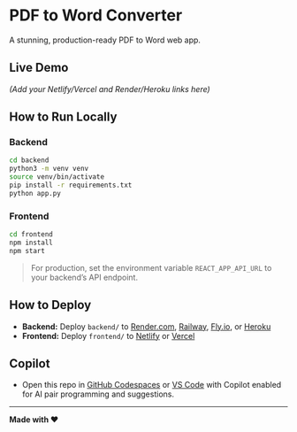 # PDF to Word Converter

A stunning, production-ready PDF to Word web app.

## Live Demo

_(Add your Netlify/Vercel and Render/Heroku links here)_

## How to Run Locally

### Backend
```sh
cd backend
python3 -m venv venv
source venv/bin/activate
pip install -r requirements.txt
python app.py
```

### Frontend
```sh
cd frontend
npm install
npm start
```

> For production, set the environment variable `REACT_APP_API_URL` to your backend’s API endpoint.

## How to Deploy

- **Backend:** Deploy `backend/` to [Render.com](https://render.com), [Railway](https://railway.app), [Fly.io](https://fly.io), or [Heroku](https://heroku.com)
- **Frontend:** Deploy `frontend/` to [Netlify](https://netlify.com) or [Vercel](https://vercel.com)

## Copilot

- Open this repo in [GitHub Codespaces](https://github.com/features/codespaces) or [VS Code](https://code.visualstudio.com/) with Copilot enabled for AI pair programming and suggestions.

---

**Made with ❤️**